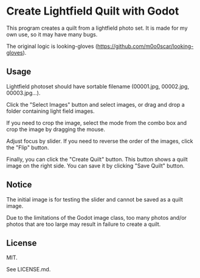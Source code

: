 # Create Lightfield Quilt with Godot

This program creates a quilt from a lightfield photo set.
It is made for my own use, so it may have many bugs.

The original logic is looking-gloves (https://github.com/m0o0scar/looking-gloves).

## Usage

Lightfield photoset should have sortable filename (00001.jpg, 00002.jpg, 00003.jpg...).

Click the "Select Images" button and select images,
or drag and drop a folder containing light field images.

If you need to crop the image, select the mode from the combo box and crop the image by dragging the mouse.

Adjust focus by slider. If you need to reverse the order of the images, click the "Flip" button.

Finally, you can click the "Create Quilt" button.
This button shows a quilt image on the right side.
You can save it by clicking "Save Quilt" button. 

## Notice

The initial image is for testing the slider and cannot be saved as a quilt image.

Due to the limitations of the Godot image class,
too many photos and/or photos that are too large may result in failure to create a quilt.

## License

MIT.

See LICENSE.md.
